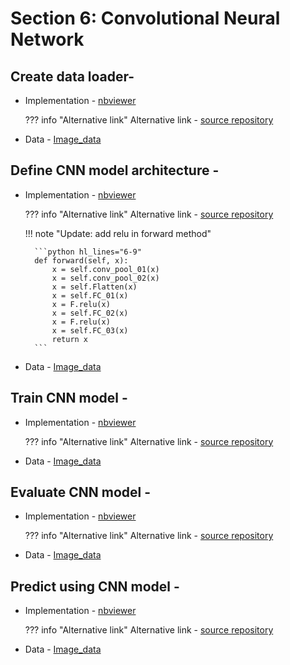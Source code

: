 # Section 6: Convolutional Neural Network

## Create data loader-

* Implementation - [nbviewer](http://nbviewer.org/github/c17hawke/Pytorch-basics/blob/main/codebase/06.01_CNN_create_data_loader.ipynb?flush_cache=true)

    ??? info "Alternative link"
        Alternative link - [source repository](https://github.com/c17hawke/Pytorch-basics/blob/main/codebase/06.01_CNN_create_data_loader.ipynb)


* Data - [Image_data](https://github.com/c17hawke/Pytorch-basics/blob/main/codebase/Data/img_data)


## Define CNN model architecture -

* Implementation - [nbviewer](http://nbviewer.org/github/c17hawke/Pytorch-basics/blob/main/codebase/06.02_CNN_architecture.ipynb?flush_cache=true)

    ??? info "Alternative link"
        Alternative link - [source repository](https://github.com/c17hawke/Pytorch-basics/blob/main/codebase/06.02_CNN_architecture.ipynb)


    !!! note "Update: add relu in forward method"

        ```python hl_lines="6-9"
        def forward(self, x):
            x = self.conv_pool_01(x)
            x = self.conv_pool_02(x)
            x = self.Flatten(x)
            x = self.FC_01(x)
            x = F.relu(x)
            x = self.FC_02(x)
            x = F.relu(x)    
            x = self.FC_03(x)
            return x
        ```


* Data - [Image_data](https://github.com/c17hawke/Pytorch-basics/blob/main/codebase/Data/img_data)


 


## Train CNN model -


* Implementation - [nbviewer](http://nbviewer.org/github/c17hawke/Pytorch-basics/blob/main/codebase/06.03_train_CNN.ipynb?flush_cache=true)

    ??? info "Alternative link"
        Alternative link - [source repository](https://github.com/c17hawke/Pytorch-basics/blob/main/codebase/06.03_train_CNN.ipynb)

* Data - [Image_data](https://github.com/c17hawke/Pytorch-basics/blob/main/codebase/Data/img_data)




## Evaluate CNN model -


* Implementation - [nbviewer](http://nbviewer.org/github/c17hawke/Pytorch-basics/blob/main/codebase/06.04_evaluate_CNN.ipynb?flush_cache=true)

    ??? info "Alternative link"
        Alternative link - [source repository](https://github.com/c17hawke/Pytorch-basics/blob/main/codebase/06.04_evaluate_CNN.ipynb)

* Data - [Image_data](https://github.com/c17hawke/Pytorch-basics/blob/main/codebase/Data/img_data)




## Predict using CNN model - 


* Implementation - [nbviewer](http://nbviewer.org/github/c17hawke/Pytorch-basics/blob/main/codebase/06.05_predict_using_CNN.ipynb?flush_cache=true)

    ??? info "Alternative link"
        Alternative link - [source repository](https://github.com/c17hawke/Pytorch-basics/blob/main/codebase/06.05_predict_using_CNN.ipynb)

* Data - [Image_data](https://github.com/c17hawke/Pytorch-basics/blob/main/codebase/Data/img_data)



